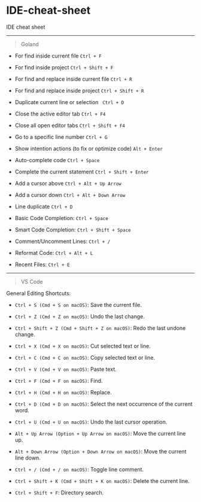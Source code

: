 # IDE-cheat-sheet
IDE cheat sheet

---

> Goland

- For find inside current file `Ctrl + F`

- For find inside project `Ctrl + Shift + F`

- For find and replace inside current file `Ctrl + R`

- For find and replace inside project `Ctrl + Shift + R`

- Duplicate current line or selection ` Ctrl + D`

- Close the active editor tab `Ctrl + F4`

- Close all open editor tabs `Ctrl + Shift + F4`

- Go to a specific line number `Ctrl + G`

- Show intention actions (to fix or optimize code) `Alt + Enter`

- Auto-complete code `Ctrl + Space`

- Complete the current statement `Ctrl + Shift + Enter`

- Add a cursor above `Ctrl + Alt + Up Arrow`

- Add a cursor down `Ctrl + Alt + Down Arrow`

- Line duplicate `Ctrl + D`

- Basic Code Completion: `Ctrl + Space`

- Smart Code Completion: `Ctrl + Shift + Space`

- Comment/Uncomment Lines: `Ctrl + /`

- Reformat Code: `Ctrl + Alt + L`

- Recent Files: `Ctrl + E`

---

> VS Code

General Editing Shortcuts:

- `Ctrl + S (Cmd + S on macOS)`: Save the current file.
  
- `Ctrl + Z (Cmd + Z on macOS)`: Undo the last change.

- `Ctrl + Shift + Z (Cmd + Shift + Z on macOS)`: Redo the last undone change.

- `Ctrl + X (Cmd + X on macOS)`: Cut selected text or line.
  
- `Ctrl + C (Cmd + C on macOS)`: Copy selected text or line.
  
- `Ctrl + V (Cmd + V on macOS)`: Paste text.
  
- `Ctrl + F (Cmd + F on macOS)`: Find.
  
- `Ctrl + H (Cmd + H on macOS)`: Replace.
  
- `Ctrl + D (Cmd + D on macOS)`: Select the next occurrence of the current word.
  
- `Ctrl + U (Cmd + U on macOS)`: Undo the last cursor operation.
  
- `Alt + Up Arrow (Option + Up Arrow on macOS)`: Move the current line up.
  
- `Alt + Down Arrow (Option + Down Arrow on macOS)`: Move the current line down.
  
- `Ctrl + / (Cmd + / on macOS)`: Toggle line comment.
  
- `Ctrl + Shift + K (Cmd + Shift + K on macOS)`: Delete the current line.

- `Ctrl + Shift + F`: Directory search.


